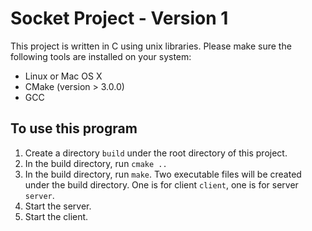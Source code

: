 # Socket Project - Version 1

This project is written in C using unix libraries. Please make sure the following tools are installed on your system:
- Linux or Mac OS X
- CMake (version > 3.0.0)
- GCC

## To use this program
1. Create a directory `build` under the root directory of this project.
2. In the build directory, run `cmake ..`
3. In the build directory, run `make`.  Two executable files will be created under the build directory.  One is for client `client`, one is for server `server`.
4. Start the server.
5. Start the client.
